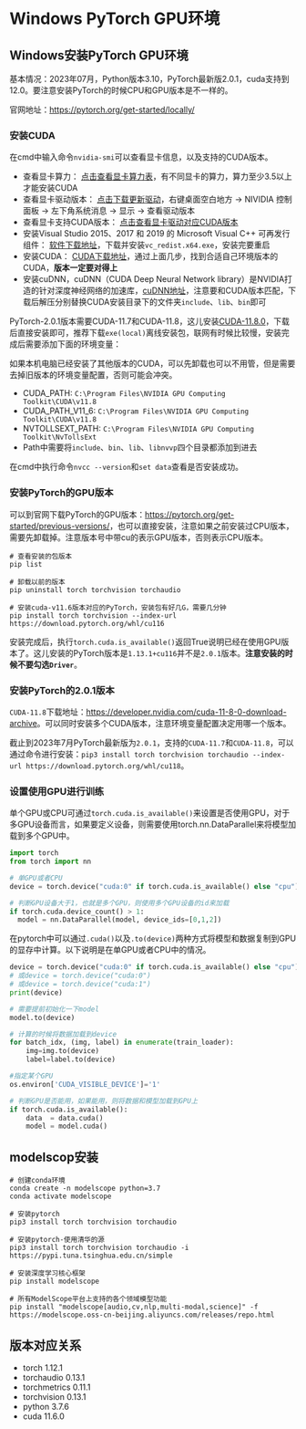 # Windows PyTorch GPU环境

## Windows安装PyTorch GPU环境

基本情况：2023年07月，Python版本3.10，PyTorch最新版2.0.1，cuda支持到12.0。要注意安装PyTorch的时候CPU和GPU版本是不一样的。

官网地址：<https://pytorch.org/get-started/locally/>

### 安装CUDA

在cmd中输入命令`nvidia-smi`可以查看显卡信息，以及支持的CUDA版本。

- 查看显卡算力： [点击查看显卡算力表](https://developer.nvidia.com/cuda-gpus)，有不同显卡的算力，算力至少3.5以上才能安装CUDA
- 查看显卡驱动版本： [点击下载更新驱动](https://www.nvidia.com/Download/index.aspx)，右键桌面空白地方 -> NIVIDIA 控制面板 -> 左下角系统消息 -> 显示 -> 查看驱动版本
- 查看显卡支持CUDA版本： [点击查看显卡驱动对应CUDA版本](https://docs.nvidia.com/cuda/cuda-toolkit-release-notes/index.html)
- 安装Visual Studio 2015、2017 和 2019 的 Microsoft Visual C++ 可再发行组件： [软件下载地址](https://support.microsoft.com/zh-cn/help/2977003/the-latest-supported-visual-c-downloads)，下载并安装`vc_redist.x64.exe`，安装完要重启
- 安装CUDA： [CUDA下载地址](https://developer.nvidia.com/cuda-toolkit-archive)，通过上面几步，找到合适自己环境版本的CUDA，**版本一定要对得上**
- 安装cuDNN，cuDNN（CUDA Deep Neural Network library）是NVIDIA打造的针对深度神经网络的加速库，[cuDNN地址](https://developer.nvidia.com/rdp/cudnn-archive)，注意要和CUDA版本匹配，下载后解压分别替换CUDA安装目录下的文件夹`include`、`lib`、`bin`即可

PyTorch-2.0.1版本需要CUDA-11.7和CUDA-11.8，这儿安装[CUDA-11.8.0](https://developer.nvidia.com/cuda-11-8-0-download-archive)，下载后直接安装即可，推荐下载`exe(local)`离线安装包，联网有时候比较慢，安装完成后需要添加下面的环境变量：

如果本机电脑已经安装了其他版本的CUDA，可以先卸载也可以不用管，但是需要去掉旧版本的环境变量配置，否则可能会冲突。

- CUDA_PATH: `C:\Program Files\NVIDIA GPU Computing Toolkit\CUDA\v11.8`
- CUDA_PATH_V11_6: `C:\Program Files\NVIDIA GPU Computing Toolkit\CUDA\v11.8`
- NVTOLLSEXT_PATH: `C:\Program Files\NVIDIA GPU Computing Toolkit\NvTollsExt`
- Path中需要将`include`、`bin`、`lib`、`libnvvp`四个目录都添加到进去

在cmd中执行命令`nvcc --version`和`set data`查看是否安装成功。

### 安装PyTorch的GPU版本

可以到官网下载PyTorch的GPU版本：<https://pytorch.org/get-started/previous-versions/>，也可以直接安装，注意如果之前安装过CPU版本，需要先卸载掉。注意版本号中带cu的表示GPU版本，否则表示CPU版本。

```shell
# 查看安装的包版本
pip list

# 卸载以前的版本
pip uninstall torch torchvision torchaudio

# 安装cuda-v11.6版本对应的PyTorch，安装包有好几G，需要几分钟
pip install torch torchvision --index-url https://download.pytorch.org/whl/cu116
```

安装完成后，执行`torch.cuda.is_available()`返回True说明已经在使用GPU版本了。这儿安装的PyTorch版本是`1.13.1+cu116`并不是`2.0.1`版本。**注意安装的时候不要勾选`Driver`**。

### 安装PyTorch的2.0.1版本

`CUDA-11.8`下载地址：<https://developer.nvidia.com/cuda-11-8-0-download-archive>。可以同时安装多个CUDA版本，注意环境变量配置决定用哪一个版本。

截止到2023年7月PyTorch最新版为`2.0.1`，支持的`CUDA-11.7`和`CUDA-11.8`，可以通过命令进行安装：`pip3 install torch torchvision torchaudio --index-url https://download.pytorch.org/whl/cu118`。

### 设置使用GPU进行训练

单个GPU或CPU可通过`torch.cuda.is_available()`来设置是否使用GPU，对于多GPU设备而言，如果要定义设备，则需要使用torch.nn.DataParallel来将模型加载到多个GPU中。

```python
import torch
from torch import nn

# 单GPU或者CPU
device = torch.device("cuda:0" if torch.cuda.is_available() else "cpu")

# 判断GPU设备大于1，也就是多个GPU，则使用多个GPU设备的id来加载
if torch.cuda.device_count() > 1:
  model = nn.DataParallel(model, device_ids=[0,1,2])
```

在pytorch中可以通过`.cuda()`以及`.to(device)`两种方式将模型和数据复制到GPU的显存中计算。以下说明是在单GPU或者CPU中的情况。

```python
device = torch.device("cuda:0" if torch.cuda.is_available() else "cpu")
# 或device = torch.device("cuda:0")
# 或device = torch.device("cuda:1")
print(device)

# 需要提前初始化一下model
model.to(device)

# 计算的时候将数据加载到device
for batch_idx, (img, label) in enumerate(train_loader):
    img=img.to(device)
    label=label.to(device)

#指定某个GPU
os.environ['CUDA_VISIBLE_DEVICE']='1'

# 判断GPU是否能用，如果能用，则将数据和模型加载到GPU上
if torch.cuda.is_available():
    data  = data.cuda()
    model = model.cuda()
```

## modelscop安装

```shell
# 创建conda环境
conda create -n modelscope python=3.7
conda activate modelscope

# 安装pytorch
pip3 install torch torchvision torchaudio

# 安装pytorch-使用清华的源
pip3 install torch torchvision torchaudio -i https://pypi.tuna.tsinghua.edu.cn/simple

# 安装深度学习核心框架
pip install modelscope

# 所有ModelScope平台上支持的各个领域模型功能
pip install "modelscope[audio,cv,nlp,multi-modal,science]" -f https://modelscope.oss-cn-beijing.aliyuncs.com/releases/repo.html
```

## 版本对应关系

- torch           1.12.1
- torchaudio      0.13.1
- torchmetrics    0.11.1
- torchvision     0.13.1
- python          3.7.6
- cuda            11.6.0
